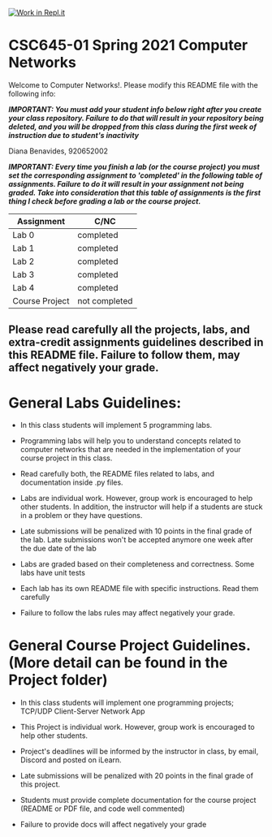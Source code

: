 [![Work in Repl.it](https://classroom.github.com/assets/work-in-replit-14baed9a392b3a25080506f3b7b6d57f295ec2978f6f33ec97e36a161684cbe9.svg)](https://classroom.github.com/online_ide?assignment_repo_id=3986759&assignment_repo_type=AssignmentRepo)
# CSC645-01 Spring 2021 Computer Networks
Welcome to Computer Networks!. Please modify this README file with the following info: 

***IMPORTANT: You must add your student info below right after you create your class repository.
Failure to do that will result in your repository being deleted, and you will be dropped from
this class during the first week of instruction due to student's inactivity***

Diana Benavides, 920652002

***IMPORTANT: Every time you finish a lab (or the course project) you must set the corresponding
assignment to 'completed' in the following table of assignments. Failure to do it will result in
your assignment not being graded. Take into consideration that this table of assignments is the
first thing I check before grading a lab or the course project.***


| Assignment                   |     C/NC      |
| ---------------------------- | ------------- |
| Lab 0                        | completed     |
| Lab 1                        | completed     |
| Lab 2                        | completed     |
| Lab 3                        | completed     |
| Lab 4                        | completed     |
| Course Project               | not completed     |



## Please read carefully all the projects, labs, and extra-credit assignments guidelines described in this README file. Failure to follow them, may affect negatively your grade.

# General Labs Guidelines:

* In this class students will implement 5 programming labs.

* Programming labs will help you to understand concepts related to computer networks that are needed in the
implementation of your course project in this class.

* Read carefully both, the README files related to labs, and documentation inside .py files. 

* Labs are individual work. However, group work is encouraged to help other students. In addition, the instructor will help if a students are stuck in a problem or they have questions.

* Late submissions will be penalized with 10 points in the final grade of the lab. Late submissions won't
be accepted anymore one week after the due date of the lab

* Labs are graded based on their completeness and correctness. Some labs have unit tests

* Each lab has its own README file with specific instructions. Read them carefully

* Failure to follow the labs rules may affect negatively your grade.

# General Course Project Guidelines. (More detail can be found in the Project folder)

* In this class students will implement one programming projects; TCP/UDP Client-Server Network App

* This Project is individual work. However, group work is encouraged to help other students.

* Project's deadlines will be informed by the instructor in class, by email, Discord and posted on iLearn.

* Late submissions will be penalized with 20 points in the final grade of this project.

* Students must provide complete documentation for the course project (README or PDF file, and code well commented)

* Failure to provide docs will affect negatively your grade



